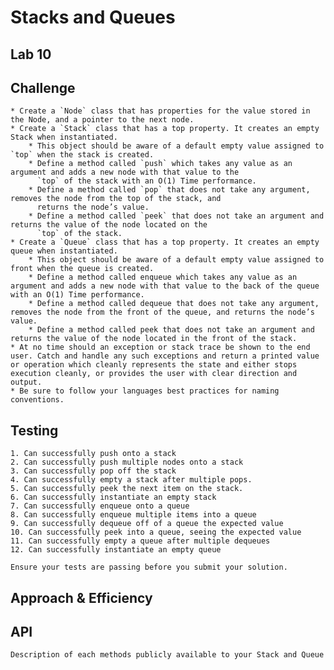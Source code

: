 
# Stacks and Queues
## Lab 10

## Challenge
    * Create a `Node` class that has properties for the value stored in the Node, and a pointer to the next node.
    * Create a `Stack` class that has a top property. It creates an empty Stack when instantiated.
        * This object should be aware of a default empty value assigned to `top` when the stack is created.
        * Define a method called `push` which takes any value as an argument and adds a new node with that value to the 
          `top` of the stack with an O(1) Time performance.
        * Define a method called `pop` that does not take any argument, removes the node from the top of the stack, and 
          returns the node’s value.
        * Define a method called `peek` that does not take an argument and returns the value of the node located on the 
          `top` of the stack.
    * Create a `Queue` class that has a top property. It creates an empty queue when instantiated.
        * This object should be aware of a default empty value assigned to front when the queue is created.
        * Define a method called enqueue which takes any value as an argument and adds a new node with that value to the back of the queue with an O(1) Time performance.
        * Define a method called dequeue that does not take any argument, removes the node from the front of the queue, and returns the node’s value.
        * Define a method called peek that does not take an argument and returns the value of the node located in the front of the stack.
    * At no time should an exception or stack trace be shown to the end user. Catch and handle any such exceptions and return a printed value or operation which cleanly represents the state and either stops execution cleanly, or provides the user with clear direction and output.
    * Be sure to follow your languages best practices for naming conventions.

## Testing

    1. Can successfully push onto a stack
    2. Can successfully push multiple nodes onto a stack
    3. Can successfully pop off the stack
    4. Can successfully empty a stack after multiple pops.
    5. Can successfully peek the next item on the stack.
    6. Can successfully instantiate an empty stack
    7. Can successfully enqueue onto a queue
    8. Can successfully enqueue multiple items into a queue
    9. Can successfully dequeue off of a queue the expected value
    10. Can successfully peek into a queue, seeing the expected value
    11. Can successfully empty a queue after multiple dequeues
    12. Can successfully instantiate an empty queue

    Ensure your tests are passing before you submit your solution.


## Approach & Efficiency


## API
    Description of each methods publicly available to your Stack and Queue

